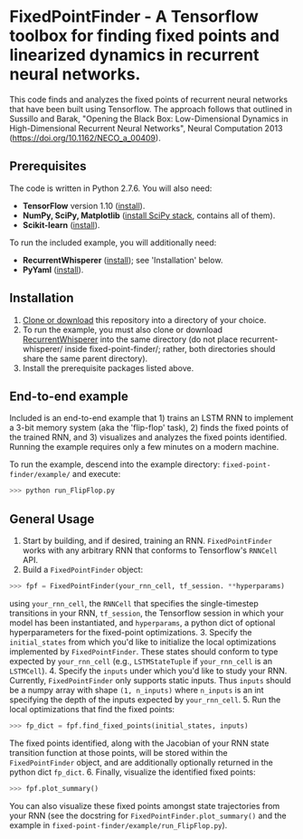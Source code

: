 # FixedPointFinder - A Tensorflow toolbox for finding fixed points and linearized dynamics in recurrent neural networks.

This code finds and analyzes the fixed points of recurrent neural networks that have been built using Tensorflow. The approach follows that outlined in Sussillo and Barak, "Opening the Black Box: Low-Dimensional Dynamics in High-Dimensional Recurrent Neural Networks", Neural Computation 2013 (https://doi.org/10.1162/NECO_a_00409).


## Prerequisites

The code is written in Python 2.7.6. You will also need:

* **TensorFlow** version 1.10 ([install](https://www.tensorflow.org/install/)).
* **NumPy, SciPy, Matplotlib** ([install SciPy stack](https://www.scipy.org/install.html), contains all of them).
* **Scikit-learn** ([install](http://scikit-learn.org/)).

To run the included example, you will additionally need:
* **RecurrentWhisperer** ([install](https://github.com/mattgolub/recurrent-whisperer/)); see 'Installation' below.
* **PyYaml** ([install](https://pyyaml.org/)).

## Installation

1. [Clone or download](https://help.github.com/articles/cloning-a-repository/) this repository into a directory of your choice.
2. To run the example, you must also clone or download [RecurrentWhisperer](https://github.com/mattgolub/recurrent-whisperer/) into the same directory (do not place recurrent-whisperer/ inside fixed-point-finder/; rather, both directories should share the same parent directory).
3. Install the prerequisite packages listed above.

## End-to-end example

Included is an end-to-end example that 1) trains an LSTM RNN to implement a 3-bit memory system (aka the 'flip-flop' task), 2) finds the fixed points of the trained RNN, and 3) visualizes and analyzes the fixed points identified. Running the example requires only a few minutes on a modern machine.

To run the example, descend into the example directory: `fixed-point-finder/example/` and execute:

```bash
>>> python run_FlipFlop.py
```

## General Usage

1. Start by building, and if desired, training an RNN. ```FixedPointFinder``` works with any arbitrary RNN that conforms to Tensorflow's `RNNCell` API.
2. Build a ```FixedPointFinder``` object:
  ```python
  >>> fpf = FixedPointFinder(your_rnn_cell, tf_session. **hyperparams)
  ```
  using `your_rnn_cell`, the `RNNCell` that specifies the single-timestep transitions in your RNN, `tf_session`, the Tensorflow session in which your model has been instantiated, and `hyperparams`, a python dict of optional hyperparameters for the fixed-point optimizations.
3. Specify the `initial_states` from which you'd like to initialize the local optimizations implemented by ```FixedPointFinder```. These states should conform to type expected by `your_rnn_cell` (e.g., `LSTMStateTuple` if `your_rnn_cell` is an `LSTMCell`).
4. Specify the `inputs` under which you'd like to study your RNN. Currently, ```FixedPointFinder``` only supports static inputs. Thus `inputs` should be a numpy array with shape `(1, n_inputs)` where `n_inputs` is an int specifying the depth of the inputs expected by `your_rnn_cell`.
5. Run the local optimizations that find the fixed points:
```python
>>> fp_dict = fpf.find_fixed_points(initial_states, inputs)
```
The fixed points identified, along with the Jacobian of your RNN state transition function at those points, will be stored within the ```FixedPointFinder``` object, and are additionally optionally returned in the python dict `fp_dict`.
6. Finally, visualize the identified fixed points:
```python
>>> fpf.plot_summary()
```
You can also visualize these fixed points amongst state trajectories from your RNN (see the docstring for `FixedPointFinder.plot_summary()` and the example in `fixed-point-finder/example/run_FlipFlop.py`).
